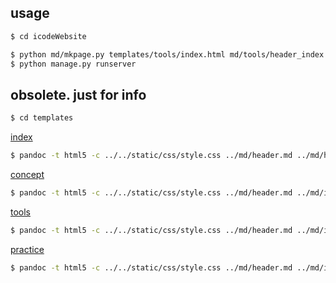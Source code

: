 ## usage

```bash
$ cd icodeWebsite

$ python md/mkpage.py templates/tools/index.html md/tools/header_index.md md/tools/terminal.md
$ python manage.py runserver
```

## obsolete. just for info

```bash
$ cd templates
```

[index](file:///home/tac/Dropbox/md/md2html5_icode/templates/home/index.html)

```bash
$ pandoc -t html5 -c ../../static/css/style.css ../md/header.md ../md/header_index.md ../md/index.md ../md/footer.md -o home/index.html
```

[concept](file:///home/tac/Dropbox/md/md2html5_icode/templates/concept/index.html)

```bash
$ pandoc -t html5 -c ../../static/css/style.css ../md/header.md ../md/index.md ../md/footer.md -o concept/index.html
```


[tools](file:///home/tac/Dropbox/md/md2html5_icode/templates/tools/index.html)

```bash
$ pandoc -t html5 -c ../../static/css/style.css ../md/header.md ../md/index.md ../md/footer.md -o tools/index.html
```

[practice](file:///home/tac/Dropbox/md/md2html5_icode/templates/practice/index.html)

```bash
$ pandoc -t html5 -c ../../static/css/style.css ../md/header.md ../md/index.md ../md/footer.md -o practice/index.html
```


